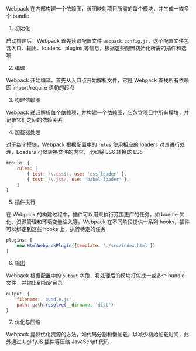 Webpack 在内部构建一个依赖图，该图映射项目所需的每个模块，并生成一或多个 bundle

1. 初始化

启动构建后，Webpack 首先读取配置文件 `webpack.config.js`，这个配置文件包含入口、输出、loaders、plugins 等信息，根据这些配置初始化所需的插件和选项

2. 编译

Webpack 开始编译，首先从入口点开始解析文件，它是 Webpack 查找所有依赖即 import/require 语句的起点

3. 构建依赖图

Webpack 递归解析每个依赖项，并构建一个依赖图，它包含项目中所有模块，并记录它们之间的依赖关系

4. 加载器处理

对于每个模块，Webpack 根据配置中的 `rules` 使用相应的 loaders 对其进行处理，Loaders 可以转换文件的内容，比如将 ES6 转换成 ES5

```JavaScript
module: {
    rules: [
        { test: /\.css$/, use: 'css-loader' },
        { test: /\.js$/, use: 'babel-loader' },
    ]
}
```

5. 插件执行

在 Webpack 的构建过程中，插件可以用来执行范围更广的任务，如 bundle 优化、资源管理和环境变量注入等。Webpack 在不同阶段提供一系列 hooks，插件可以绑定到这些 hooks 上，执行特定的任务

```JavaScript
plugins: [
    new HtmlWebpackPlugin({template: './src/index.html'})
]
```

6. 输出

Webpack 根据配置中的 `output` 字段，将处理后的模块打包成一或多个 bundle 文件，并输出到指定目录

```JavaScript
output: {
    filename: 'bundle.js',
    path: path.resolve(__dirname, 'dist')
}
```

7. 优化与压缩

Webpack 提供优化资源的方法，如代码分割和懒加载，以减少初始加载时间，此外通过 UglifyJS 插件等压缩 JavaScript 代码
